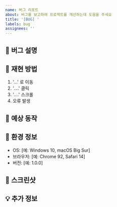 ```yaml
---
name: 버그 리포트
about: 버그를 보고하여 프로젝트를 개선하는데 도움을 주세요
title: '[BUG] '
labels: bug
assignees: ''
---
```


## 🐞 버그 설명
<!-- 버그에 대한 명확하고 간결한 설명을 작성해주세요 -->

## 🔄 재현 방법
<!-- 버그를 재현하는 단계를 설명해주세요 -->
1. '...' 로 이동
2. '....' 클릭
3. '....' 스크롤
4. 오류 발생

## 🤔 예상 동작
<!-- 예상했던 정상적인 동작에 대한 설명을 작성해주세요 -->

## 📱 환경 정보
<!-- 버그가 발생한 환경 정보를 작성해주세요 -->
- OS: [예: Windows 10, macOS Big Sur]
- 브라우저: [예: Chrome 92, Safari 14]
- 버전: [예: 1.0.0]

## 📸 스크린샷
<!-- 가능하다면 문제를 이해하는데 도움이 될 스크린샷을 추가해주세요 -->

## 💡 추가 정보
<!-- 문제에 관련된 추가 정보가 있다면 여기에 작성해주세요 --> 